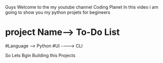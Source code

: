 Guys Welcome to the my youtube
channel Coding Planet
In this video i am going 
to show you my python projets for begineers


# project Name--> To-Do List
#Language     --> Python
#UI          ----> CLI

So Lets Bgin Building this
Projects